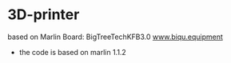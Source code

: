 # 3D-printer
based on Marlin   Board: BigTreeTechKFB3.0  www.biqu.equipment
* the code is based on marlin 1.1.2
